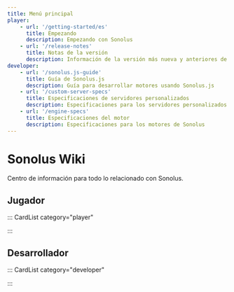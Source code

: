 ```yaml
---
title: Menú principal
player:
    - url: '/getting-started/es'
      title: Empezando
      description: Empezando con Sonolus
    - url: '/release-notes'
      title: Notas de la versión
      description: Información de la versión más nueva y anteriores de Sonolus
developer:
    - url: '/sonolus.js-guide'
      title: Guía de Sonolus.js
      description: Guía para desarrollar motores usando Sonolus.js
    - url: '/custom-server-specs'
      title: Especificaciones de servidores personalizados
      description: Especificaciones para los servidores personalizados de Sonolus
    - url: '/engine-specs'
      title: Especificaciones del motor
      description: Especificaciones para los motores de Sonolus
---
```


# Sonolus Wiki

Centro de información para todo lo relacionado con Sonolus.

## Jugador

::: CardList category="player"

:::

## Desarrollador

::: CardList category="developer"

:::
